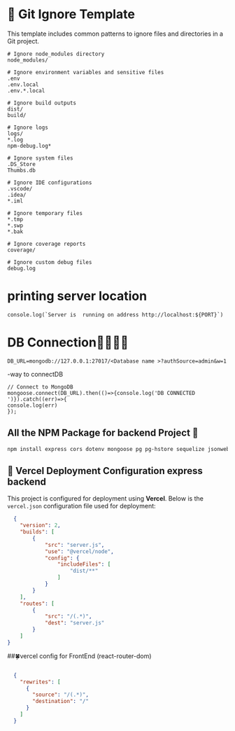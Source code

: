 # 📁 Git Ignore Template

This template includes common patterns to ignore files and directories in a Git project.

```gitignore
# Ignore node_modules directory
node_modules/

# Ignore environment variables and sensitive files
.env
.env.local
.env.*.local

# Ignore build outputs
dist/
build/

# Ignore logs
logs/
*.log
npm-debug.log*

# Ignore system files
.DS_Store
Thumbs.db

# Ignore IDE configurations
.vscode/
.idea/
*.iml

# Ignore temporary files
*.tmp
*.swp
*.bak

# Ignore coverage reports
coverage/

# Ignore custom debug files
debug.log
```

# printing server location
```
console.log(`Server is  running on address http://localhost:${PORT}`)
```
# DB Connection🍃🌿🍀🌲
```
DB_URL=mongodb://127.0.0.1:27017/<Database name >?authSource=admin&w=1
```
-way to connectDB
```
// Connect to MongoDB
mongoose.connect(DB_URL).then(()=>{console.log('DB CONNECTED ')}).catch((err)=>{
console.log(err)
});
```

## All the **NPM** Package for backend Project 🥷
```bash
npm install express cors dotenv mongoose pg pg-hstore sequelize jsonwebtoken bcryptjs express-validator cookie-parser multer helmet morgan compression uuid nodemailer winston

```
## 🚀 Vercel Deployment  Configuration express backend

This project is configured for deployment using **Vercel**. Below is the `vercel.json` configuration file used for deployment:

```json
  {
    "version": 2,
    "builds": [
        {
            "src": "server.js",
            "use": "@vercel/node",
            "config": {
                "includeFiles": [
                    "dist/**"
                ]
            }
        }
    ],
    "routes": [
        {
            "src": "/(.*)",
            "dest": "server.js"
        }
    ]
}
```
##🍀vercel config for FrontEnd (react-router-dom)
```json

  {
    "rewrites": [
      {
        "source": "/(.*)",
        "destination": "/"
      }
    ]
  }
```
